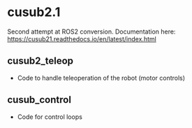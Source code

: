 # cusub2.1
Second attempt at ROS2 conversion. Documentation here: https://cusub21.readthedocs.io/en/latest/index.html

## cusub2_teleop
- Code to handle teleoperation of the robot (motor controls)

## cusub_control <IN DEVELOPMENT>
- Code for control loops
